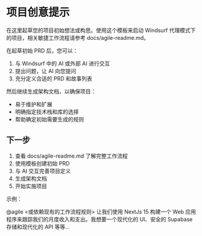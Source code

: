 # 项目创意提示

在这里起草您的项目初始想法或构思。使用这个模板来启动 Windsurf 代理模式下的项目，相关敏捷工作流程请参考 docs/agile-readme.md。

在起草初始 PRD 后，您可以：
1. 与 Windsurf 中的 AI 或外部 AI 进行交互
2. 提出问题，让 AI 向您提问
3. 充分定义合适的 PRD 和故事列表

然后继续生成架构文档，以确保项目：
- 易于维护和扩展
- 明确指定技术栈和库的选择
- 帮助确定初始需要生成的规则

## 下一步
1. 查看 docs/agile-readme.md 了解完整工作流程
2. 使用模板创建初始 PRD
3. 与 AI 交互完善项目定义
4. 生成架构文档
5. 开始实施项目

示例：

@agile <或依赖现有的工作流程规则> 让我们使用 NextJs 15 构建一个 Web 应用程序来跟踪我们的月度收入和支出。我想要一个现代化的 UI、安全的 Supabase 存储和现代化的 API 等等...
